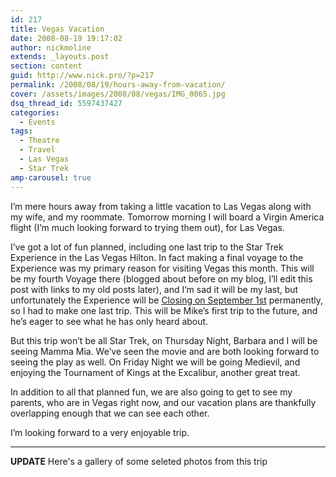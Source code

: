```yaml
---
id: 217
title: Vegas Vacation
date: 2008-08-19 19:17:02
author: nickmoline
extends: _layouts.post
section: content
guid: http://www.nick.pro/?p=217
permalink: /2008/08/19/hours-away-from-vacation/
cover: /assets/images/2008/08/vegas/IMG_0065.jpg
dsq_thread_id: 5597437427
categories:
  - Events
tags:
  - Theatre
  - Travel
  - Las Vegas
  - Star Trek
amp-carousel: true
---
```

I&#8217;m mere hours away from taking a little vacation to Las Vegas along with my wife, and my roommate. Tomorrow morning I will board a Virgin America flight (I&#8217;m much looking forward to trying them out), for Las Vegas.

<!--more-->

I&#8217;ve got a lot of fun planned, including one last trip to the Star Trek Experience in the Las Vegas Hilton. In fact making a final voyage to the Experience was my <span class="removed_link" title="http://www.holodeck3.com/event/2008/08/21/holodeck-3-meetup-star-trek-experience">primary reason</span> for visiting Vegas this month. This will be my fourth Voyage there (blogged about before on my blog, I&#8217;ll edit this post with links to my old posts later), and I&#8217;m sad it will be my last, but unfortunately the Experience will be [Closing on September 1st](http://trekmovie.com/2008/06/29/star-trek-the-experience-closing-in-september/) permanently, so I had to make one last trip. This will be Mike&#8217;s first trip to the future, and he&#8217;s eager to see what he has only heard about.

But this trip won&#8217;t be all Star Trek, on Thursday Night, Barbara and I will be seeing Mamma Mia. We&#8217;ve seen the movie and are both looking forward to seeing the play as well. On Friday Night we will be going Medievil, and enjoying the Tournament of Kings at the Excalibur, another great treat.

In addition to all that planned fun, we are also going to get to see my parents, who are in Vegas right now, and our vacation plans are thankfully overlapping enough that we can see each other.

I&#8217;m looking forward to a very enjoyable trip.

***

**UPDATE** Here's a gallery of some seleted photos from this trip

<amp-carousel lightbox width="1600" height="1600" layout="responsive" type="slides">
   <amp-img src="{{ site.baseurl }}/assets/images/2008/08/vegas/IMG_0098.jpg" title="Virgin America Sign" alt="Virgin America Sign" width="1200" height="1600" layout="responsive"></amp-img>
   <amp-img src="{{ site.baseurl }}/assets/images/2008/08/vegas/IMG_0007.jpg" title="Welcome to Las Vegas" alt="Welcome to Las Vegas" width="1200" height="1600" layout="responsive"></amp-img>
   <amp-img src="{{ site.baseurl }}/assets/images/2008/08/vegas/IMG_0009.jpg" title="Cancun Resort, Las Vegas" alt="Cancun Resort, Las Vegas" width="1600" height="1200" layout="responsive"></amp-img>
   <amp-img src="{{ site.baseurl }}/assets/images/2008/08/vegas/100_0966.jpg" title="Meeting up with my Parents" alt="Meeting up with my Parents" width="2832" height="2128" layout="responsive"></amp-img>
   <amp-img src="{{ site.baseurl }}/assets/images/2008/08/vegas/IMG_0015.jpg" title="Rainforest Cafe, Las Vegas" alt="Rainforest Cafe, Las Vegas" width="1200" height="1600" layout="responsive"></amp-img>
   <amp-img src="{{ site.baseurl }}/assets/images/2008/08/vegas/IMG_0017.jpg" title="Rainforest Cafe, Las Vegas" alt="Rainforest Cafe, Las Vegas" width="1600" height="1200" layout="responsive"></amp-img>
   <amp-img src="{{ site.baseurl }}/assets/images/2008/08/vegas/IMG_0015.jpg" title="MGM Grand, Las Vegas" alt="MGM Grand, Las Vegas" width="1200" height="1600" layout="responsive"></amp-img>
   <amp-img src="{{ site.baseurl }}/assets/images/2008/08/vegas/IMG_0028.jpg" title="Mamma Mia, Mandalay Bay" alt="Mamma Mia, Mandalay Bay" width="1200" height="1600" layout="responsive"></amp-img>
   <amp-img src="{{ site.baseurl }}/assets/images/2008/08/vegas/IMG_0029.jpg" title="Mamma Mia, Mandalay Bay" alt="Mamma Mia, Mandalay Bay" width="1600" height="1200" layout="responsive"></amp-img>
   <amp-img src="{{ site.baseurl }}/assets/images/2008/08/vegas/IMG_0031.jpg" title="Star Trek: The Experience (1 week before closure)" alt="Star Trek: The Experience (1 week before closure)" width="1200" height="1600" layout="responsive"></amp-img>
   <amp-img src="{{ site.baseurl }}/assets/images/2008/08/vegas/IMG_0032.jpg" title="Star Trek: The Experience (1 week before closure)" alt="Star Trek: The Experience (1 week before closure)" width="1600" height="1200" layout="responsive"></amp-img>
   <amp-img src="{{ site.baseurl }}/assets/images/2008/08/vegas/IMG_0034.jpg" title="Star Trek: The Experience (1 week before closure)" alt="Star Trek: The Experience (1 week before closure)" width="1200" height="1600" layout="responsive"></amp-img>
   <amp-img src="{{ site.baseurl }}/assets/images/2008/08/vegas/IMG_0041.jpg" title="Star Trek: The Experience (1 week before closure)" alt="Star Trek: The Experience (1 week before closure)" width="1600" height="1200" layout="responsive"></amp-img>
   <amp-img src="{{ site.baseurl }}/assets/images/2008/08/vegas/IMG_0044.jpg" title="Star Trek: The Experience (1 week before closure)" alt="Star Trek: The Experience (1 week before closure)" width="1600" height="1200" layout="responsive"></amp-img>
   <amp-img src="{{ site.baseurl }}/assets/images/2008/08/vegas/IMG_0065.jpg" title="Star Trek: The Experience (1 week before closure)" alt="Star Trek: The Experience (1 week before closure)" width="1600" height="1200" layout="responsive"></amp-img>
   <amp-img src="{{ site.baseurl }}/assets/images/2008/08/vegas/IMG_0067.jpg" title="Star Trek: The Experience (1 week before closure)" alt="Star Trek: The Experience (1 week before closure)" width="1200" height="1600" layout="responsive"></amp-img>
   <amp-img src="{{ site.baseurl }}/assets/images/2008/08/vegas/IMG_0070.jpg" title="Star Trek: The Experience (1 week before closure)" alt="Star Trek: The Experience (1 week before closure)" width="1600" height="1200" layout="responsive"></amp-img>
   <amp-img src="{{ site.baseurl }}/assets/images/2008/08/vegas/IMG_0071.jpg" title="Star Trek: The Experience (1 week before closure)" alt="Star Trek: The Experience (1 week before closure)" width="1600" height="1200" layout="responsive"></amp-img>
   <amp-img src="{{ site.baseurl }}/assets/images/2008/08/vegas/IMG_0072.jpg" title="Star Trek: The Experience (1 week before closure)" alt="Star Trek: The Experience (1 week before closure)" width="1600" height="1200" layout="responsive"></amp-img>
   <amp-img src="{{ site.baseurl }}/assets/images/2008/08/vegas/IMG_0073.jpg" title="Tournament of Kings, The Exalibur" alt="Tournament of Kings, The Exalibur" width="1600" height="1200" layout="responsive"></amp-img>
   <amp-img src="{{ site.baseurl }}/assets/images/2008/08/vegas/IMG_0075.jpg" title="Tournament of Kings, The Exalibur" alt="Tournament of Kings, The Exalibur" width="1600" height="1200" layout="responsive"></amp-img>
   <amp-img src="{{ site.baseurl }}/assets/images/2008/08/vegas/IMG_0076.jpg" title="The Exalibur, Las Vegas" alt="The Exalibur, Las Vegas" width="1200" height="1600" layout="responsive"></amp-img>
   <amp-img src="{{ site.baseurl }}/assets/images/2008/08/vegas/IMG_0078.jpg" title="The Exalibur, Las Vegas" alt="The Exalibur, Las Vegas" width="1200" height="1600" layout="responsive"></amp-img>
   <amp-img src="{{ site.baseurl }}/assets/images/2008/08/vegas/IMG_0090.jpg" title="Back at the Las Vegas Airport" alt="Back at the Las Vegas Airport" width="1600" height="1200" layout="responsive"></amp-img>
</amp-carousel>



